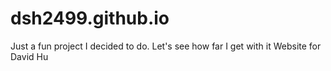 # dsh2499.github.io
Just a fun project I decided to do. Let's see how far I get with it
Website for David Hu
